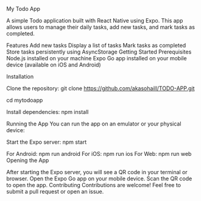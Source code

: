 My Todo App


A simple Todo application built with React Native using Expo. This app allows users to manage their daily tasks, add new tasks, and mark tasks as completed.

Features
Add new tasks
Display a list of tasks
Mark tasks as completed
Store tasks persistently using AsyncStorage
Getting Started
Prerequisites
Node.js installed on your machine
Expo Go app installed on your mobile device (available on iOS and Android)

Installation

Clone the repository:
git clone https://github.com/akasohaill/TODO-APP.git

cd mytodoapp

Install dependencies:
npm install

Running the App
You can run the app on an emulator or your physical device:

Start the Expo server:
npm start

For Android:
npm run android
For iOS:
npm run ios
For Web:
npm run web
Opening the App

After starting the Expo server, you will see a QR code in your terminal or browser.
Open the Expo Go app on your mobile device.
Scan the QR code to open the app.
Contributing
Contributions are welcome! Feel free to submit a pull request or open an issue.


